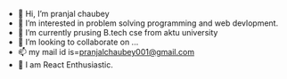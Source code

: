 - 👋 Hi, I’m pranjal chaubey
- 👀 I’m interested in problem solving programming and web devlopment.
- 🌱 I’m currently prusing B.tech cse from aktu university
- 💞️ I’m looking to collaborate on ...
- 📫 my mail id is=pranjalchaubey001@gmail.com
- 💞️ I am React Enthusiastic.

<!---
pranjal123454/pranjal123454 is a ✨ special ✨ repository because its `README.md` (this file) appears on your GitHub profile.
You can click the Preview link to take a look at your changes.
--->
